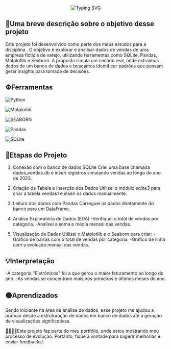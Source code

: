 <p align="center">
  <img src="https://readme-typing-svg.demolab.com?font=Roboto+Mono&size=21&pause=1500&color=green&center=true&vCenter=true&width=500&lines=An%C3%A1lise+de+Vendas+do+Varejo;Utilizando+linguagem+Python." alt="Typing SVG" />
</p>

## 💭Uma breve descrição sobre o objetivo desse projeto 
Este projeto foi desenvolvido como parte dos meus estudos para a disciplina . O objetivo é explorar e analisar dados de vendas de uma empresa fictícia de varejo, utilizando ferramentas como SQLite, Pandas, Matplotlib e Seaborn. A proposta simula um cenário real, onde extraímos dados de um banco de dados e buscamos identificar padrões que possam gerar insights para tomada de decisões.

## ⚙️Ferramentas 
![Python](https://img.shields.io/badge/python-fff?style=for-the-badge&logo=python&logoColor=ffdd54) 

![Matplotlib](https://img.shields.io/badge/Matplotlib-fff?style=for-the-badge&logo=&alogoColor=purple)

![SEABORN](https://img.shields.io/badge/seaborn-fff?style=for-the-badge&logo=seaborn5&logoColor=)

![Pandas](https://img.shields.io/badge/pandas-fff?style=for-the-badge&logo=pandas&logoColor=ffdd54) 

![SQLite](https://img.shields.io/badge/SQLite-white?style=for-the-badge&logo=sqlite&logoColor=07405E)


## 📑Etapas do Projeto
1. Conexão com o banco de dados SQLite
Criei uma base chamada dados_vendas.db e inseri registros simulando vendas ao longo do ano de 2023. 

2. Criação da Tabela e Inserção dos Dados
Utilizei o módulo sqlite3 para criar a tabela vendas1 e inseri os dados manualmente.

3. Leitura dos dados com Pandas
Carreguei os dados diretamente do banco para um DataFrame.

4. Análise Exploratória de Dados (EDA)
-Verifiquei o total de vendas por categoria.
-Analisei a soma e média mensal das vendas.

5. Visualização de Dados
Utilizei o Matplotlib e o Seaborn para criar:
-Gráfico de barras com o total de vendas por categoria.
-Gráfico de linha com a evolução mensal das vendas.

## 💡Interpretação
-A categoria "Eletrônicos" foi a que gerou o maior faturamento ao longo do ano.
-As vendas se concentram mais nos primeiros e últimos meses do ano.

## 🟢Aprendizados
Sendo iniciante na área de análise de dados, esse projeto me ajudou a praticar desde a estruturação de dados em banco de dados até a geração de visualizações significativas.

🫱🏾‍🫲🏻Este projeto faz parte do meu portfólio, onde estou mostrando meu processo de evolução. Portanto, fique à vontade para sugerir melhorias e enviar feedbacks!
